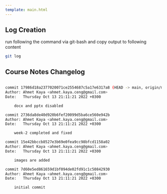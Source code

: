 ```yaml
---
template: main.html
---
```


## Log Creation

run following the command via git-bash and copy output to following content

```bash
git log 
```

## Course Notes Changelog


```bash

commit 17986d18a2377020071ce2554687c5a17e6317a8 (HEAD -> main, origin/main)
Author: Ahmet Kaya <ahmet.kaya.ceng@gmail.com>
Date:   Thursday Oct 13 21:11:21 2022 +0300

    docx and pptx disabled

commit 2736da8de40d920b6fef20099d5ba6ce560e942b
Author: Ahmet Kaya <ahmet.kaya.ceng@gmail.com>
Date:   Thursday Oct 13 21:11:21 2022 +0300

    week-2 completed and fixed

commit 15e42bbccb8527e3b69e0fea9cc98bfcd1158a02
Author: Ahmet Kaya <ahmet.kaya.ceng@gmail.com>
Date:   Thursday Oct 13 21:11:21 2022 +0300

    images are added

commit 7d60e5ed861659d1bf094de02fd91c1c50842930
Author: Ahmet Kaya <ahmet.kaya.ceng@gmail.com>
Date:   Thursday Oct 13 21:11:21 2022 +0300

    initial commit
```



